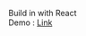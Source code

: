 
Build in with React
<br >
Demo : 
<a href="https://adidas-ui-clone-react.web.app/" target="_blank">Link</a>
